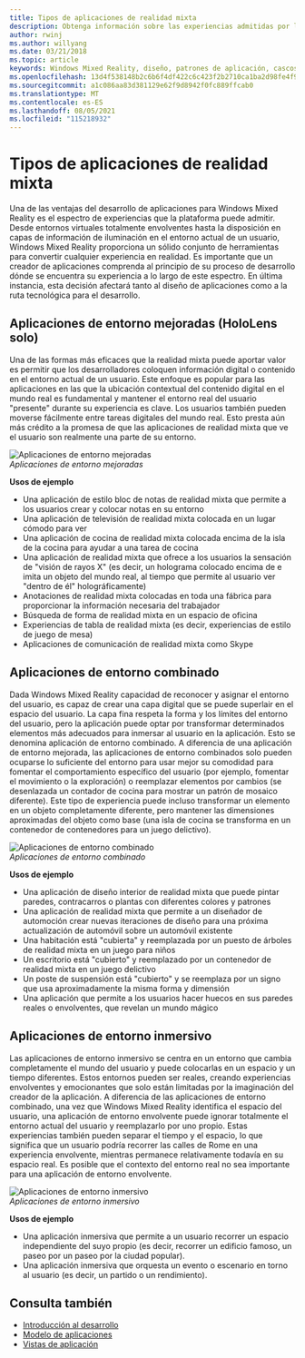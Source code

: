 ```yaml
---
title: Tipos de aplicaciones de realidad mixta
description: Obtenga información sobre las experiencias admitidas por la plataforma Mixed Reality, desde entornos envolventes hasta la capa de información ligera sobre el entorno de un usuario.
author: rwinj
ms.author: willyang
ms.date: 03/21/2018
ms.topic: article
keywords: Windows Mixed Reality, diseño, patrones de aplicación, cascos de realidad mixta, cascos de realidad mixta de Windows, cascos de realidad virtual, HoloLens
ms.openlocfilehash: 13d4f538148b2c6b6f4df422c6c423f2b2710ca1ba2d98fe4f952c14284035f8
ms.sourcegitcommit: a1c086aa83d381129e62f9d8942f0fc889ffcab0
ms.translationtype: MT
ms.contentlocale: es-ES
ms.lasthandoff: 08/05/2021
ms.locfileid: "115218932"
---
```

# <a name="types-of-mixed-reality-apps"></a>Tipos de aplicaciones de realidad mixta

Una de las ventajas del desarrollo de aplicaciones para Windows Mixed Reality es el espectro de experiencias que la plataforma puede admitir. Desde entornos virtuales totalmente envolventes hasta la disposición en capas de información de iluminación en el entorno actual de un usuario, Windows Mixed Reality proporciona un sólido conjunto de herramientas para convertir cualquier experiencia en realidad. Es importante que un creador de aplicaciones comprenda al principio de su proceso de desarrollo dónde se encuentra su experiencia a lo largo de este espectro. En última instancia, esta decisión afectará tanto al diseño de aplicaciones como a la ruta tecnológica para el desarrollo.

## <a name="enhanced-environment-apps-hololens-only"></a>Aplicaciones de entorno mejoradas (HoloLens solo)

Una de las formas más eficaces que la realidad mixta puede aportar valor es permitir que los desarrolladores coloquen información digital o contenido en el entorno actual de un usuario. Este enfoque es popular para las aplicaciones en las que la ubicación contextual del contenido digital en el mundo real es fundamental y mantener el entorno real del usuario "presente" durante su experiencia es clave. Los usuarios también pueden moverse fácilmente entre tareas digitales del mundo real. Esto presta aún más crédito a la promesa de que las aplicaciones de realidad mixta que ve el usuario son realmente una parte de su entorno.

![Aplicaciones de entorno mejoradas](images/enhancedenvironmentapps-640px.jpg)<br>
*Aplicaciones de entorno mejoradas*

**Usos de ejemplo**
* Una aplicación de estilo bloc de notas de realidad mixta que permite a los usuarios crear y colocar notas en su entorno
* Una aplicación de televisión de realidad mixta colocada en un lugar cómodo para ver
* Una aplicación de cocina de realidad mixta colocada encima de la isla de la cocina para ayudar a una tarea de cocina
* Una aplicación de realidad mixta que ofrece a los usuarios la sensación de "visión de rayos X" (es decir, un holograma colocado encima de e imita un objeto del mundo real, al tiempo que permite al usuario ver "dentro de él" holográficamente)
* Anotaciones de realidad mixta colocadas en toda una fábrica para proporcionar la información necesaria del trabajador
* Búsqueda de forma de realidad mixta en un espacio de oficina
* Experiencias de tabla de realidad mixta (es decir, experiencias de estilo de juego de mesa)
* Aplicaciones de comunicación de realidad mixta como Skype

## <a name="blended-environment-apps"></a>Aplicaciones de entorno combinado

Dada Windows Mixed Reality capacidad de reconocer y asignar el entorno del usuario, es capaz de crear una capa digital que se puede superlair en el espacio del usuario. La capa fina respeta la forma y los límites del entorno del usuario, pero la aplicación puede optar por transformar determinados elementos más adecuados para inmersar al usuario en la aplicación. Esto se denomina aplicación de entorno combinado. A diferencia de una aplicación de entorno mejorada, las aplicaciones de entorno combinados solo pueden ocuparse lo suficiente del entorno para usar mejor su comodidad para fomentar el comportamiento específico del usuario (por ejemplo, fomentar el movimiento o la exploración) o reemplazar elementos por cambios (se desenlazada un contador de cocina para mostrar un patrón de mosaico diferente). Este tipo de experiencia puede incluso transformar un elemento en un objeto completamente diferente, pero mantener las dimensiones aproximadas del objeto como base (una isla de cocina se transforma en un contenedor de contenedores para un juego delictivo).

![Aplicaciones de entorno combinado](images/blendedenvironmentapps-640px.jpg)<br>
*Aplicaciones de entorno combinado*

**Usos de ejemplo**
* Una aplicación de diseño interior de realidad mixta que puede pintar paredes, contracarros o plantas con diferentes colores y patrones
* Una aplicación de realidad mixta que permite a un diseñador de automoción crear nuevas iteraciones de diseño para una próxima actualización de automóvil sobre un automóvil existente
* Una habitación está "cubierta" y reemplazada por un puesto de árboles de realidad mixta en un juego para niños
* Un escritorio está "cubierto" y reemplazado por un contenedor de realidad mixta en un juego delictivo
* Un poste de suspensión está "cubierto" y se reemplaza por un signo que usa aproximadamente la misma forma y dimensión
* Una aplicación que permite a los usuarios hacer huecos en sus paredes reales o envolventes, que revelan un mundo mágico

## <a name="immersive-environment-apps"></a>Aplicaciones de entorno inmersivo

Las aplicaciones de entorno inmersivo se centra en un entorno que cambia completamente el mundo del usuario y puede colocarlas en un espacio y un tiempo diferentes. Estos entornos pueden ser reales, creando experiencias envolventes y emocionantes que solo están limitadas por la imaginación del creador de la aplicación. A diferencia de las aplicaciones de entorno combinado, una vez que Windows Mixed Reality identifica el espacio del usuario, una aplicación de entorno envolvente puede ignorar totalmente el entorno actual del usuario y reemplazarlo por uno propio. Estas experiencias también pueden separar el tiempo y el espacio, lo que significa que un usuario podría recorrer las calles de Rome en una experiencia envolvente, mientras permanece relativamente todavía en su espacio real. Es posible que el contexto del entorno real no sea importante para una aplicación de entorno envolvente.

![Aplicaciones de entorno inmersivo](images/windows-mixed-reality-640px.jpg)<br>
*Aplicaciones de entorno inmersivo*

**Usos de ejemplo**
* Una aplicación inmersiva que permite a un usuario recorrer un espacio independiente del suyo propio (es decir, recorrer un edificio famoso, un paseo por un paseo por la ciudad popular).
* Una aplicación inmersiva que orquesta un evento o escenario en torno al usuario (es decir, un partido o un rendimiento).

## <a name="see-also"></a>Consulta también

* [Introducción al desarrollo](../develop/development.md)
* [Modelo de aplicaciones](app-model.md)
* [Vistas de aplicación](app-views.md)
